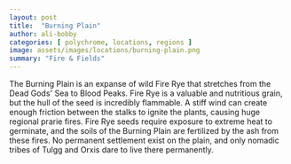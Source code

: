 ```yaml
---
layout: post
title:  "Burning Plain"
author: ali-bobby
categories: [ polychrome, locations, regions ]
image: assets/images/locations/burning-plain.png
summary: "Fire & Fields"
---
```


The Burning Plain is an expanse of wild Fire Rye that stretches from the Dead Gods' Sea to Blood Peaks. Fire Rye is a valuable and nutritious grain, but the hull of the seed is incredibly flammable. A stiff wind can create enough friction between the stalks to ignite the plants, causing huge regional prarie fires. Fire Rye seeds require exposure to extreme heat to germinate, and the soils of the Burning Plain are fertilized by the ash from these fires. No permanent settlement exist on the plain, and only nomadic tribes of Tulgg and Orxis dare to live there permanently.

